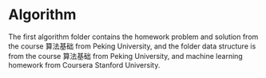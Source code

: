 # Algorithm
The first algorithm folder contains the homework problem and solution from the course 算法基础 from Peking University, and the folder data structure is from the course 算法基础 from Peking University, and machine learning homework from Coursera Stanford University.